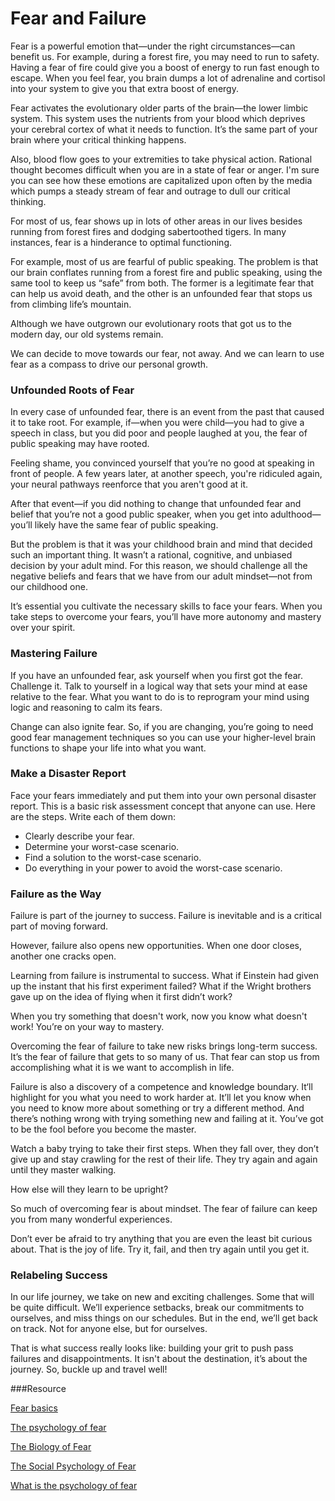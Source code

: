 ﻿# Fear and Failure

Fear is a powerful emotion that—under the right circumstances—can benefit us. For example, during a forest fire, you may need to run to safety. Having a fear of fire could give you a boost of energy to run fast enough to escape. When you feel fear, you brain dumps a lot of adrenaline and cortisol into your system to give you that extra boost of energy. 

Fear activates the evolutionary older parts of the brain—the lower limbic system. This system uses the nutrients from your blood which 
deprives your cerebral cortex of what it needs to function. It’s the same part of your brain where your critical thinking happens. 

Also, blood flow goes to your extremities to take physical action. Rational thought becomes difficult when you are in a state of fear or anger. I'm sure you can see how these emotions are capitalized upon often by the media which pumps a steady stream of fear and outrage to dull our critical thinking.

For most of us, fear shows up in lots of other areas in our lives besides running from forest fires and dodging sabertoothed tigers. In many instances, fear is a hinderance to optimal functioning. 

For example, most of us are fearful of public speaking. The problem is that our brain conflates running from a forest fire and public speaking, using the same tool to keep us “safe” from both. The former is a legitimate fear that can help us avoid death, and the other is an unfounded fear that stops us from climbing life’s mountain. 

Although we have outgrown our evolutionary roots that got us to the modern day, our old systems remain.

We can decide to move towards our fear, not away. And we can learn to use fear as a compass to drive our personal growth. 

### Unfounded Roots of Fear

In every case of unfounded fear, there is an event from the past that caused it to take root. For example, if—when you were child—you had to give a speech in class, but you did poor and people laughed at you, the fear of public speaking may have rooted. 

Feeling shame, you convinced yourself that you’re no good at speaking in front of people. A few years later, at another speech, you're ridiculed again, your neural pathways reenforce that you aren't good at it. 

After that event—if you did nothing to change that unfounded fear and belief that you’re not a good public speaker, when you get into adulthood—you’ll likely have the same fear of public speaking.

But the problem is that it was your childhood brain and mind that decided such an important thing. It wasn’t a rational, cognitive, and unbiased decision by your adult mind. For this reason, we should challenge all the negative beliefs and fears that we have from our adult mindset—not from our childhood one. 

It’s essential you cultivate the necessary skills to face your fears. When you take steps to overcome your fears, you’ll have more autonomy and mastery over your spirit.

### Mastering Failure

If you have an unfounded fear, ask yourself when you first got the fear. Challenge it. Talk to yourself in a logical way that sets your mind at ease relative to the fear. What you want to do is to reprogram your mind using logic and reasoning to calm its fears. 

Change can also ignite fear. So, if you are changing, you’re going to need good fear management techniques so you can use your higher-level brain functions to shape your life into what you want.

### Make a Disaster Report

Face your fears immediately and put them into your own personal disaster report. This is a basic risk assessment concept that anyone can use. Here are the steps. Write each of them down:

- Clearly describe your fear.
- Determine your worst-case scenario. 
- Find a solution to the worst-case scenario.
- Do everything in your power to avoid the worst-case scenario.

### Failure as the Way

Failure is part of the journey to success. Failure is inevitable and is a critical part of moving forward.

However, failure also opens new opportunities. When one door closes, another one cracks open. 

Learning from failure is instrumental to success. What if Einstein had given up the instant that his first experiment failed? What if the Wright brothers gave up on the idea of flying when it first didn’t work? 

When you try something that doesn't work, now you know what doesn't work! You’re on your way to mastery. 

Overcoming the fear of failure to take new risks brings long-term success. It’s the fear of failure that gets to so many of us. That fear can stop us from accomplishing what it is we want to accomplish in life.

Failure is also a discovery of a competence and knowledge boundary. It‘ll highlight for you what you need to work harder at. It’ll let you know when you need to know more about something or try a different method. And there’s nothing wrong with trying something new and failing at it. You’ve got to be the fool before you become the master.

Watch a baby trying to take their first steps. When they fall over, they don’t give up and stay crawling for the rest of their life. They try again and again until they master walking. 

How else will they learn to be upright? 

So much of overcoming fear is about mindset. The fear of failure can keep you from many wonderful experiences. 

Don’t ever be afraid to try anything that you are even the least bit curious about. That is the joy of life. Try it, fail, and then try again until you get it. 

### Relabeling Success

In our life journey, we take on new and exciting challenges. Some that will be quite difficult. We’ll experience setbacks, break our commitments to ourselves, and miss things on our schedules. But in the end, we’ll get back on track. Not for anyone else, but for ourselves.

That is what success really looks like: building your grit to push pass failures and disappointments. It isn't about the destination, it’s about the journey. So, buckle up and travel well!


###Resource

[Fear basics](https://www.psychologytoday.com/us/basics/fear)

[The psychology of fear](https://research.umn.edu/inquiry/post/psychology-fear-how-anxiety-turns-everyday-threat)

[The Biology of Fear](https://www.ncbi.nlm.nih.gov/pmc/articles/PMC3595162/)

[The Social Psychology of Fear](https://www.jstor.org/stable/2771546)

[What is the psychology of fear](https://www.betterhelp.com/advice/psychologists/what-is-the-psychology-of-fear/)
